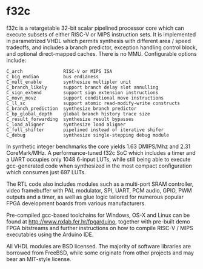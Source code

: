 # f32c

f32c is a retargetable 32-bit scalar pipelined processor core
which can execute subsets of either RISC-V
or MIPS instruction sets.  It is implemented in parametrized
VHDL which permits synthesis with different area / speed tradeoffs,
and includes a branch predictor, exception handling control block,
and optional direct-mapped caches.  There is no MMU.
Configurable options include:

```
C_arch               RISC-V or MIPS ISA
C_big_endian         bus endianess
C_mult_enable        synthesize multipler unit
C_branch_likely      support branch delay slot annulling
C_sign_extend        support sign extension instructions
C_movn_movz          support conditional move instructions
C_ll_sc              support atomic read-modify-write constructs
C_branch_prediction  synthesize branch predictor
C_bp_global_depth    global branch history trace size
C_result_forwarding  synthesize result bypasses
C_load_aligner 	     synthesize load aligner
C_full_shifter 	     pipelined instead of iterative shifer
C_debug              synthesize single-stepping debug module
```

In synthetic integer benchmarks the core yields 1.63 DMIPS/Mhz and 2.31
CoreMark/MHz.  A performance-tuned f32c SoC which includes a timer
and a UART occupies only 1048 6-input LUTs, while still being able
to execute gcc-generated code when synthesized in the most compact
configuration which consumes just 697 LUTs.

The RTL code also includes modules such as a multi-port SRAM
controller, video framebuffer with PAL modulator, SPI, UART, PCM audio,
GPIO, PWM outputs and a timer, as well as glue logic tailored for
numerous popular FPGA development boards from various manufacturers.

Pre-compiled gcc-based toolchains for Windows, OS-X and Linux can be
found at http://www.nxlab.fer.hr/fpgarduino, together with pre-built
demo FPGA bitstreams and further instructions on how to compile
RISC-V / MIPS executables using the Arduino IDE.

All VHDL modules are BSD licensed.  The majority of software libraries
are borrowed from FreeBSD, while some originate from other projects and
may bear an MIT-style license.
